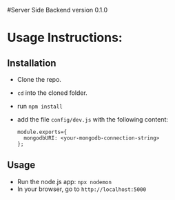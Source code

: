 #Server Side Backend version 0.1.0

Usage Instructions:
===================

Installation
------------

- Clone the repo.
- ``cd`` into the cloned folder.
- run ``npm install``
- add the file ``config/dev.js`` with the following content:      
      
      module.exports={ 
        mongodbURI: <your-mongodb-connection-string>
      };

Usage
-----
- Run the node.js app:
  ``npx nodemon``
- In your browser, go to ``http://localhost:5000``
